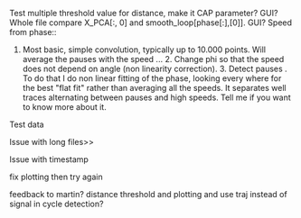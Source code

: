 Test multiple threshold value for distance, make it CAP parameter?  GUI?
Whole file compare X_PCA[:, 0] and smooth_loop[phase[:],[0]].  GUI?
Speed from phase::

1. Most basic, simple convolution, typically up to 10.000 points. Will average the pauses with the speed ... 2. Change phi so that the speed does not depend on angle (non linearity correction). 3. Detect pauses . To do that I do non linear fitting of the phase, looking every where for the best "flat fit" rather than averaging all the speeds. It separates well traces alternating between pauses and high speeds. Tell me if you want to know more about it.

Test data

Issue with long files>>

Issue with timestamp

fix plotting then try again

feedback to martin? distance threshold and plotting and use traj instead of signal in cycle detection?